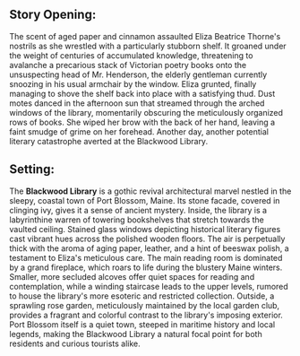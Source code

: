 ## Story Opening:

The scent of aged paper and cinnamon assaulted Eliza Beatrice Thorne's nostrils as she wrestled with a particularly stubborn shelf. It groaned under the weight of centuries of accumulated knowledge, threatening to avalanche a precarious stack of Victorian poetry books onto the unsuspecting head of Mr. Henderson, the elderly gentleman currently snoozing in his usual armchair by the window. Eliza grunted, finally managing to shove the shelf back into place with a satisfying thud. Dust motes danced in the afternoon sun that streamed through the arched windows of the library, momentarily obscuring the meticulously organized rows of books. She wiped her brow with the back of her hand, leaving a faint smudge of grime on her forehead. Another day, another potential literary catastrophe averted at the Blackwood Library. 

## Setting:

The **Blackwood Library** is a gothic revival architectural marvel nestled in the sleepy, coastal town of Port Blossom, Maine. Its stone facade, covered in clinging ivy, gives it a sense of ancient mystery. Inside, the library is a labyrinthine warren of towering bookshelves that stretch towards the vaulted ceiling. Stained glass windows depicting historical literary figures cast vibrant hues across the polished wooden floors. The air is perpetually thick with the aroma of aging paper, leather, and a hint of beeswax polish, a testament to Eliza's meticulous care. The main reading room is dominated by a grand fireplace, which roars to life during the blustery Maine winters. Smaller, more secluded alcoves offer quiet spaces for reading and contemplation, while a winding staircase leads to the upper levels, rumored to house the library's more esoteric and restricted collection. Outside, a sprawling rose garden, meticulously maintained by the local garden club, provides a fragrant and colorful contrast to the library's imposing exterior. Port Blossom itself is a quiet town, steeped in maritime history and local legends, making the Blackwood Library a natural focal point for both residents and curious tourists alike.
